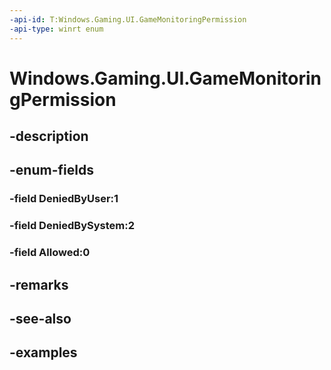```yaml
---
-api-id: T:Windows.Gaming.UI.GameMonitoringPermission
-api-type: winrt enum
---
```


<!-- Enumeration syntax.
public enum GameMonitoringPermission : int 
-->

# Windows.Gaming.UI.GameMonitoringPermission

## -description

## -enum-fields
### -field DeniedByUser:1

### -field DeniedBySystem:2

### -field Allowed:0

## -remarks

## -see-also

## -examples

